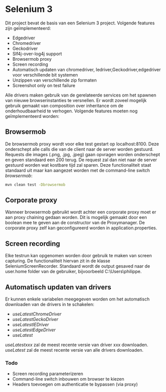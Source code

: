 # Selenium 3

Dit project bevat de basis van een Selenium 3 project.
Volgende features zijn geïmplementeerd:

- Edgedriver
- Chromedriver
- Geckodriver
- Slf4j-over-log4j support
- Browsermob proxy
- Screen recording
- Automatisch updaten van chromedriver, Iedriver,Geckodriver,edgedriver voor verschillende bit systemen
- Unzippen van verschillende zip formaten
- Screenshot only on test failure

Alle drivers maken gebruik van de gerelateerde services om het spawnen van nieuwe browserinstanties te versnellen.
Er wordt zoveel mogelijk gebruik gemaakt van composition over inheritance om de onderhoudbaarheid te verhogen.
Volgende features moeten nog geïmplementeerd worden:

## Browsermob

De browsermob proxy wordt voor elke test gestart op localhost:8100. Deze onderschept alle calls die van de client naar de server worden gestuurd. Requests die images (.png, .jpg, .jpeg) gaan opvragen worden onderschept en geven standaard een 200 terug. De request zal dan niet naar de server gestuurd worden wat kostbare tijd zal sparen.
Deze functionaliteit staat standaard uit maar kan aangezet worden met de command-line switch *browsermob*:

```sh
mvn clean test -Dbrowsermob
```

## Corporate proxy

Wanneer browsermob gebruikt wordt achter een corporate proxy moet er aan proxy chaining gedaan worden. Dit is mogelijk gemaakt door een boolean mee te geven aan de constructor van de Proxymanager.
De corporate proxy zelf kan geconfigureerd worden in application.properties.

## Screen recording

Elke testrun kan opgenomen worden door gebruik te maken van screen capturing. De functionaliteit hiervan zit in de klasse SeleniumScreenRecorder. Standaard wordt de output gesaved naar de user.home folder van de gebruiker, bijvoorbeeld C:\Users\philippe.

## Automatisch updaten van drivers

Er kunnen enkele variabelen meegegeven worden om het automatisch downloaden van de drivers in te schakelen:

- *useLatestChromeDriver*
- *useLatestGeckoDriver*
- *useLatestIEDriver*
- *useLatestEdgeDriver*
- *useLatest*
 
*useLatestxxx* zal de meest recente versie van driver xxx downloaden. *useLatest* zal de meest recente versie van alle drivers downloaden.


### Todo
- Screen recording parameterizeren
- Command-line switch inbouwen om browser te kiezen
- Headers toevoegen om authenticatie te bypassen (via proxy)


